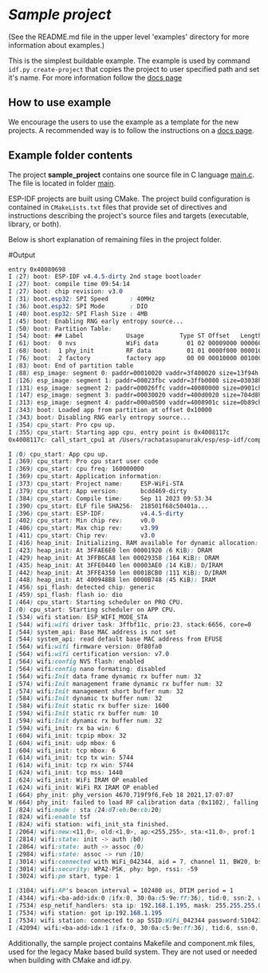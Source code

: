 # _Sample project_

(See the README.md file in the upper level 'examples' directory for more information about examples.)

This is the simplest buildable example. The example is used by command `idf.py create-project`
that copies the project to user specified path and set it's name. For more information follow the [docs page](https://docs.espressif.com/projects/esp-idf/en/latest/api-guides/build-system.html#start-a-new-project)



## How to use example
We encourage the users to use the example as a template for the new projects.
A recommended way is to follow the instructions on a [docs page](https://docs.espressif.com/projects/esp-idf/en/latest/api-guides/build-system.html#start-a-new-project).

## Example folder contents

The project **sample_project** contains one source file in C language [main.c](main/main.c). The file is located in folder [main](main).

ESP-IDF projects are built using CMake. The project build configuration is contained in `CMakeLists.txt`
files that provide set of directives and instructions describing the project's source files and targets
(executable, library, or both). 

Below is short explanation of remaining files in the project folder.

#Output
```css
entry 0x40080698
I (27) boot: ESP-IDF v4.4.5-dirty 2nd stage bootloader
I (27) boot: compile time 09:54:14
I (27) boot: chip revision: v3.0
I (31) boot.esp32: SPI Speed      : 40MHz
I (36) boot.esp32: SPI Mode       : DIO
I (40) boot.esp32: SPI Flash Size : 4MB
I (45) boot: Enabling RNG early entropy source...
I (50) boot: Partition Table:
I (54) boot: ## Label            Usage          Type ST Offset   Length
I (61) boot:  0 nvs              WiFi data        01 02 00009000 00006000
I (68) boot:  1 phy_init         RF data          01 01 0000f000 00001000
I (76) boot:  2 factory          factory app      00 00 00010000 00100000
I (83) boot: End of partition table
I (88) esp_image: segment 0: paddr=00010020 vaddr=3f400020 size=13f94h ( 81812) map
I (126) esp_image: segment 1: paddr=00023fbc vaddr=3ffb0000 size=03038h ( 12344) load
I (131) esp_image: segment 2: paddr=00026ffc vaddr=40080000 size=0901ch ( 36892) load
I (147) esp_image: segment 3: paddr=00030020 vaddr=400d0020 size=704d8h (459992) map
I (313) esp_image: segment 4: paddr=000a0500 vaddr=4008901c size=0b89ch ( 47260) load
I (343) boot: Loaded app from partition at offset 0x10000
I (343) boot: Disabling RNG early entropy source...
I (354) cpu_start: Pro cpu up.
I (355) cpu_start: Starting app cpu, entry point is 0x4008117c
0x4008117c: call_start_cpu1 at /Users/rachatasupanurak/esp/esp-idf/components/esp_system/port/cpu_start.c:147

I (0) cpu_start: App cpu up.
I (369) cpu_start: Pro cpu start user code
I (369) cpu_start: cpu freq: 160000000
I (369) cpu_start: Application information:
I (373) cpu_start: Project name:     ESP-WiFi-STA
I (379) cpu_start: App version:      bcdd469-dirty
I (384) cpu_start: Compile time:     Sep 11 2023 09:53:34
I (390) cpu_start: ELF file SHA256:  218501f68c50401a...
I (396) cpu_start: ESP-IDF:          v4.4.5-dirty
I (402) cpu_start: Min chip rev:     v0.0
I (406) cpu_start: Max chip rev:     v3.99 
I (411) cpu_start: Chip rev:         v3.0
I (416) heap_init: Initializing. RAM available for dynamic allocation:
I (423) heap_init: At 3FFAE6E0 len 00001920 (6 KiB): DRAM
I (429) heap_init: At 3FFB6CA8 len 00029358 (164 KiB): DRAM
I (435) heap_init: At 3FFE0440 len 00003AE0 (14 KiB): D/IRAM
I (442) heap_init: At 3FFE4350 len 0001BCB0 (111 KiB): D/IRAM
I (448) heap_init: At 400948B8 len 0000B748 (45 KiB): IRAM
I (456) spi_flash: detected chip: generic
I (459) spi_flash: flash io: dio
I (464) cpu_start: Starting scheduler on PRO CPU.
I (0) cpu_start: Starting scheduler on APP CPU.
I (534) wifi station: ESP_WIFI_MODE_STA
I (544) wifi:wifi driver task: 3ffbf11c, prio:23, stack:6656, core=0
I (544) system_api: Base MAC address is not set
I (544) system_api: read default base MAC address from EFUSE
I (564) wifi:wifi firmware version: 0f80fa0
I (564) wifi:wifi certification version: v7.0
I (564) wifi:config NVS flash: enabled
I (564) wifi:config nano formating: disabled
I (564) wifi:Init data frame dynamic rx buffer num: 32
I (574) wifi:Init management frame dynamic rx buffer num: 32
I (574) wifi:Init management short buffer num: 32
I (584) wifi:Init dynamic tx buffer num: 32
I (584) wifi:Init static rx buffer size: 1600
I (594) wifi:Init static rx buffer num: 10
I (594) wifi:Init dynamic rx buffer num: 32
I (594) wifi_init: rx ba win: 6
I (604) wifi_init: tcpip mbox: 32
I (604) wifi_init: udp mbox: 6
I (604) wifi_init: tcp mbox: 6
I (614) wifi_init: tcp tx win: 5744
I (614) wifi_init: tcp rx win: 5744
I (624) wifi_init: tcp mss: 1440
I (624) wifi_init: WiFi IRAM OP enabled
I (624) wifi_init: WiFi RX IRAM OP enabled
I (664) phy_init: phy_version 4670,719f9f6,Feb 18 2021,17:07:07
W (664) phy_init: failed to load RF calibration data (0x1102), falling back to full calibration
I (824) wifi:mode : sta (24:d7:eb:0e:cb:20)
I (824) wifi:enable tsf
I (824) wifi station: wifi_init_sta finished.
I (2064) wifi:new:<11,0>, old:<1,0>, ap:<255,255>, sta:<11,0>, prof:1
I (2814) wifi:state: init -> auth (b0)
I (2864) wifi:state: auth -> assoc (0)
I (2984) wifi:state: assoc -> run (10)
I (3014) wifi:connected with WiFi_042344, aid = 7, channel 11, BW20, bssid = 30:0a:c5:9e:ff:36
I (3014) wifi:security: WPA2-PSK, phy: bgn, rssi: -59
I (3024) wifi:pm start, type: 1

I (3104) wifi:AP's beacon interval = 102400 us, DTIM period = 1
I (4344) wifi:<ba-add>idx:0 (ifx:0, 30:0a:c5:9e:ff:36), tid:0, ssn:2, winSize:64
I (7534) esp_netif_handlers: sta ip: 192.168.1.195, mask: 255.255.255.0, gw: 192.168.1.1
I (7534) wifi station: got ip:192.168.1.195
I (7534) wifi station: connected to ap SSID:WiFi_042344 password:51042344
I (42094) wifi:<ba-add>idx:1 (ifx:0, 30:0a:c5:9e:ff:36), tid:6, ssn:0, winSize:64
```
Additionally, the sample project contains Makefile and component.mk files, used for the legacy Make based build system. 
They are not used or needed when building with CMake and idf.py.
